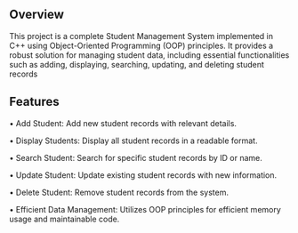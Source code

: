 ## Overview
This project is a complete Student Management System implemented in C++ using Object-Oriented Programming (OOP) principles.
It provides a robust solution for managing student data, including essential functionalities such as adding, displaying, searching, updating, and deleting student records

## Features
•	Add Student: Add new student records with relevant details.

•	Display Students: Display all student records in a readable format.

•	Search Student: Search for specific student records by ID or name.

•	Update Student: Update existing student records with new information.

•	Delete Student: Remove student records from the system.

•	Efficient Data Management: Utilizes OOP principles for efficient memory usage and maintainable code.

